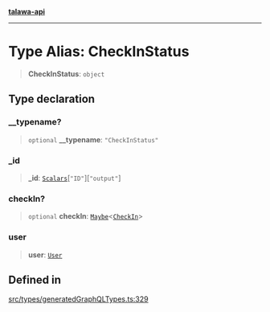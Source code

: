 [**talawa-api**](../../../README.md)

***

# Type Alias: CheckInStatus

> **CheckInStatus**: `object`

## Type declaration

### \_\_typename?

> `optional` **\_\_typename**: `"CheckInStatus"`

### \_id

> **\_id**: [`Scalars`](Scalars.md)\[`"ID"`\]\[`"output"`\]

### checkIn?

> `optional` **checkIn**: [`Maybe`](Maybe.md)\<[`CheckIn`](CheckIn.md)\>

### user

> **user**: [`User`](User.md)

## Defined in

[src/types/generatedGraphQLTypes.ts:329](https://github.com/Suyash878/talawa-api/blob/095e6964ce2a06c1c30d1acf81b6162203f1db91/src/types/generatedGraphQLTypes.ts#L329)
